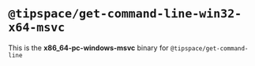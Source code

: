 # `@tipspace/get-command-line-win32-x64-msvc`

This is the **x86_64-pc-windows-msvc** binary for `@tipspace/get-command-line`
